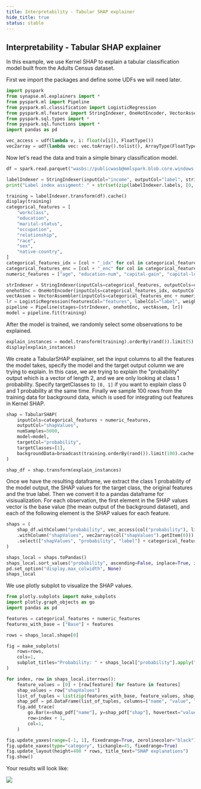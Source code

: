 ```yaml
---
title: Interpretability - Tabular SHAP explainer
hide_title: true
status: stable
---
```

## Interpretability - Tabular SHAP explainer

In this example, we use Kernel SHAP to explain a tabular classification model built from the Adults Census dataset.

First we import the packages and define some UDFs we will need later.


```python
import pyspark
from synapse.ml.explainers import *
from pyspark.ml import Pipeline
from pyspark.ml.classification import LogisticRegression
from pyspark.ml.feature import StringIndexer, OneHotEncoder, VectorAssembler
from pyspark.sql.types import *
from pyspark.sql.functions import *
import pandas as pd

vec_access = udf(lambda v, i: float(v[i]), FloatType())
vec2array = udf(lambda vec: vec.toArray().tolist(), ArrayType(FloatType()))
```

Now let's read the data and train a simple binary classification model.


```python
df = spark.read.parquet("wasbs://publicwasb@mmlspark.blob.core.windows.net/AdultCensusIncome.parquet")

labelIndexer = StringIndexer(inputCol="income", outputCol="label", stringOrderType="alphabetAsc").fit(df)
print("Label index assigment: " + str(set(zip(labelIndexer.labels, [0, 1]))))

training = labelIndexer.transform(df).cache()
display(training)
categorical_features = [
    "workclass",
    "education",
    "marital-status",
    "occupation",
    "relationship",
    "race",
    "sex",
    "native-country",
]
categorical_features_idx = [col + "_idx" for col in categorical_features]
categorical_features_enc = [col + "_enc" for col in categorical_features]
numeric_features = ["age", "education-num", "capital-gain", "capital-loss", "hours-per-week"]

strIndexer = StringIndexer(inputCols=categorical_features, outputCols=categorical_features_idx)
onehotEnc = OneHotEncoder(inputCols=categorical_features_idx, outputCols=categorical_features_enc)
vectAssem = VectorAssembler(inputCols=categorical_features_enc + numeric_features, outputCol="features")
lr = LogisticRegression(featuresCol="features", labelCol="label", weightCol="fnlwgt")
pipeline = Pipeline(stages=[strIndexer, onehotEnc, vectAssem, lr])
model = pipeline.fit(training)
```

After the model is trained, we randomly select some observations to be explained.


```python
explain_instances = model.transform(training).orderBy(rand()).limit(5).repartition(200).cache()
display(explain_instances)
```

We create a TabularSHAP explainer, set the input columns to all the features the model takes, specify the model and the target output column we are trying to explain. In this case, we are trying to explain the "probability" output which is a vector of length 2, and we are only looking at class 1 probability. Specify targetClasses to `[0, 1]` if you want to explain class 0 and 1 probability at the same time. Finally we sample 100 rows from the training data for background data, which is used for integrating out features in Kernel SHAP.


```python
shap = TabularSHAP(
    inputCols=categorical_features + numeric_features,
    outputCol="shapValues",
    numSamples=5000,
    model=model,
    targetCol="probability",
    targetClasses=[1],
    backgroundData=broadcast(training.orderBy(rand()).limit(100).cache()),
)

shap_df = shap.transform(explain_instances)

```

Once we have the resulting dataframe, we extract the class 1 probability of the model output, the SHAP values for the target class, the original features and the true label. Then we convert it to a pandas dataframe for visisualization.
For each observation, the first element in the SHAP values vector is the base value (the mean output of the background dataset), and each of the following element is the SHAP values for each feature.


```python
shaps = (
    shap_df.withColumn("probability", vec_access(col("probability"), lit(1)))
    .withColumn("shapValues", vec2array(col("shapValues").getItem(0)))
    .select(["shapValues", "probability", "label"] + categorical_features + numeric_features)
)

shaps_local = shaps.toPandas()
shaps_local.sort_values("probability", ascending=False, inplace=True, ignore_index=True)
pd.set_option("display.max_colwidth", None)
shaps_local
```

We use plotly subplot to visualize the SHAP values.


```python
from plotly.subplots import make_subplots
import plotly.graph_objects as go
import pandas as pd

features = categorical_features + numeric_features
features_with_base = ["Base"] + features

rows = shaps_local.shape[0]

fig = make_subplots(
    rows=rows,
    cols=1,
    subplot_titles="Probability: " + shaps_local["probability"].apply("{:.2%}".format) + "; Label: " + shaps_local["label"].astype(str),
)

for index, row in shaps_local.iterrows():
    feature_values = [0] + [row[feature] for feature in features]
    shap_values = row["shapValues"]
    list_of_tuples = list(zip(features_with_base, feature_values, shap_values))
    shap_pdf = pd.DataFrame(list_of_tuples, columns=["name", "value", "shap"])
    fig.add_trace(
        go.Bar(x=shap_pdf["name"], y=shap_pdf["shap"], hovertext="value: " + shap_pdf["value"].astype(str)),
        row=index + 1,
        col=1,
    )

fig.update_yaxes(range=[-1, 1], fixedrange=True, zerolinecolor="black")
fig.update_xaxes(type="category", tickangle=45, fixedrange=True)
fig.update_layout(height=400 * rows, title_text="SHAP explanations")
fig.show()

```

Your results will look like:

<img src="https://mmlspark.blob.core.windows.net/graphics/explainers/tabular-shap.png" />
